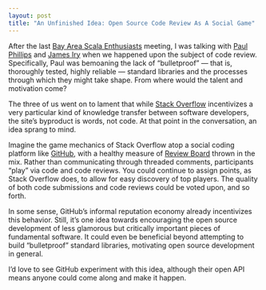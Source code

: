 ```yaml
---
layout: post
title: "An Unfinished Idea: Open Source Code Review As A Social Game"
---
```





After the last [Bay Area Scala Enthusiasts](http://groups.google.com/group/scala-base) meeting, I was talking with [Paul Phillips](http://extempore.livejournal.com/) and [James Iry](http://james-iry.blogspot.com/) when we happened upon the subject of code review. Specifically, Paul was bemoaning the lack of “bulletproof” — that is, thoroughly tested, highly reliable — standard libraries and the processes through which they might take shape. From where would the talent and motivation come?

The three of us went on to lament that while [Stack Overflow](http://stackoverflow.com/) incentivizes a very particular kind of knowledge transfer between software developers, the site’s byproduct is words, not code. At that point in the conversation, an idea sprang to mind.

Imagine the game mechanics of Stack Overflow atop a social coding platform like [GitHub](http://github.com/), with a healthy measure of [Review Board](http://www.reviewboard.org/) thrown in the mix. Rather than communicating through threaded comments, participants “play” via code and code reviews. You could continue to assign points, as Stack Overflow does, to allow for easy discovery of top players. The quality of both code submissions and code reviews could be voted upon, and so forth.

In some sense, GitHub’s informal reputation economy already incentivizes this behavior. Still, it’s one idea towards encouraging the open source development of less glamorous but critically important pieces of fundamental software. It could even be beneficial beyond attempting to build “bulletproof” standard libraries, motivating open source development in general.

I’d love to see GitHub experiment with this idea, although their open API means anyone could come along and make it happen.
